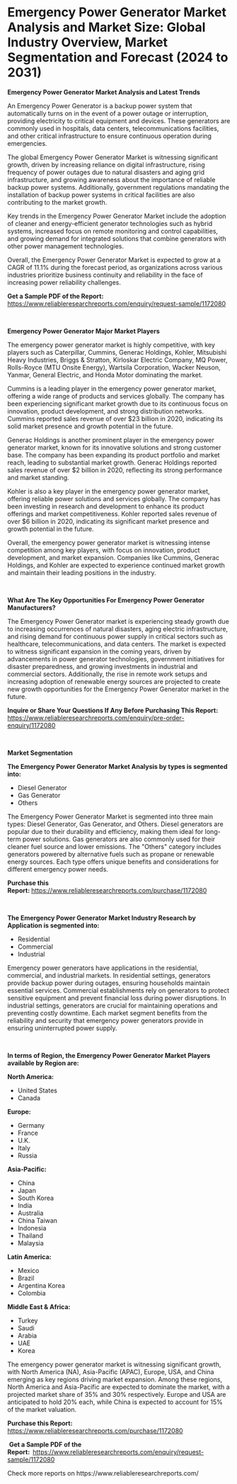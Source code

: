 <p><h1>Emergency Power Generator Market Analysis and Market Size: Global Industry Overview, Market Segmentation and Forecast (2024 to 2031)</h1></p><p><strong>Emergency Power Generator Market Analysis and Latest Trends</strong></p>
<p><p>An Emergency Power Generator is a backup power system that automatically turns on in the event of a power outage or interruption, providing electricity to critical equipment and devices. These generators are commonly used in hospitals, data centers, telecommunications facilities, and other critical infrastructure to ensure continuous operation during emergencies.</p><p>The global Emergency Power Generator Market is witnessing significant growth, driven by increasing reliance on digital infrastructure, rising frequency of power outages due to natural disasters and aging grid infrastructure, and growing awareness about the importance of reliable backup power systems. Additionally, government regulations mandating the installation of backup power systems in critical facilities are also contributing to the market growth.</p><p>Key trends in the Emergency Power Generator Market include the adoption of cleaner and energy-efficient generator technologies such as hybrid systems, increased focus on remote monitoring and control capabilities, and growing demand for integrated solutions that combine generators with other power management technologies.</p><p>Overall, the Emergency Power Generator Market is expected to grow at a CAGR of 11.1% during the forecast period, as organizations across various industries prioritize business continuity and reliability in the face of increasing power reliability challenges.</p></p>
<p><strong>Get a Sample PDF of the Report:&nbsp;</strong> <a href="https://www.reliableresearchreports.com/enquiry/request-sample/1172080">https://www.reliableresearchreports.com/enquiry/request-sample/1172080</a></p>
<p>&nbsp;</p>
<p><strong>Emergency Power Generator Major Market Players</strong></p>
<p><p>The emergency power generator market is highly competitive, with key players such as Caterpillar, Cummins, Generac Holdings, Kohler, Mitsubishi Heavy Industries, Briggs & Stratton, Kirloskar Electric Company, MQ Power, Rolls-Royce (MTU Onsite Energy), Wartsila Corporation, Wacker Neuson, Yanmar, General Electric, and Honda Motor dominating the market.</p><p>Cummins is a leading player in the emergency power generator market, offering a wide range of products and services globally. The company has been experiencing significant market growth due to its continuous focus on innovation, product development, and strong distribution networks. Cummins reported sales revenue of over $23 billion in 2020, indicating its solid market presence and growth potential in the future.</p><p>Generac Holdings is another prominent player in the emergency power generator market, known for its innovative solutions and strong customer base. The company has been expanding its product portfolio and market reach, leading to substantial market growth. Generac Holdings reported sales revenue of over $2 billion in 2020, reflecting its strong performance and market standing.</p><p>Kohler is also a key player in the emergency power generator market, offering reliable power solutions and services globally. The company has been investing in research and development to enhance its product offerings and market competitiveness. Kohler reported sales revenue of over $6 billion in 2020, indicating its significant market presence and growth potential in the future.</p><p>Overall, the emergency power generator market is witnessing intense competition among key players, with focus on innovation, product development, and market expansion. Companies like Cummins, Generac Holdings, and Kohler are expected to experience continued market growth and maintain their leading positions in the industry.</p></p>
<p>&nbsp;</p>
<p><strong>What Are The Key Opportunities For Emergency Power Generator Manufacturers?</strong></p>
<p><p>The Emergency Power Generator market is experiencing steady growth due to increasing occurrences of natural disasters, aging electric infrastructure, and rising demand for continuous power supply in critical sectors such as healthcare, telecommunications, and data centers. The market is expected to witness significant expansion in the coming years, driven by advancements in power generator technologies, government initiatives for disaster preparedness, and growing investments in industrial and commercial sectors. Additionally, the rise in remote work setups and increasing adoption of renewable energy sources are projected to create new growth opportunities for the Emergency Power Generator market in the future.</p></p>
<p><strong>Inquire or Share Your Questions If Any Before Purchasing This Report:</strong> <a href="https://www.reliableresearchreports.com/enquiry/pre-order-enquiry/1172080">https://www.reliableresearchreports.com/enquiry/pre-order-enquiry/1172080</a></p>
<p>&nbsp;</p>
<p><strong>Market Segmentation</strong></p>
<p><strong>The Emergency Power Generator Market Analysis by types is segmented into:</strong></p>
<p><ul><li>Diesel Generator</li><li>Gas Generator</li><li>Others</li></ul></p>
<p><p>The Emergency Power Generator Market is segmented into three main types: Diesel Generator, Gas Generator, and Others. Diesel generators are popular due to their durability and efficiency, making them ideal for long-term power solutions. Gas generators are also commonly used for their cleaner fuel source and lower emissions. The "Others" category includes generators powered by alternative fuels such as propane or renewable energy sources. Each type offers unique benefits and considerations for different emergency power needs.</p></p>
<p><strong>Purchase this Report:&nbsp;</strong><a href="https://www.reliableresearchreports.com/purchase/1172080">https://www.reliableresearchreports.com/purchase/1172080</a></p>
<p>&nbsp;</p>
<p><strong>The Emergency Power Generator Market Industry Research by Application is segmented into:</strong></p>
<p><ul><li>Residential</li><li>Commercial</li><li>Industrial</li></ul></p>
<p><p>Emergency power generators have applications in the residential, commercial, and industrial markets. In residential settings, generators provide backup power during outages, ensuring households maintain essential services. Commercial establishments rely on generators to protect sensitive equipment and prevent financial loss during power disruptions. In industrial settings, generators are crucial for maintaining operations and preventing costly downtime. Each market segment benefits from the reliability and security that emergency power generators provide in ensuring uninterrupted power supply.</p></p>
<p>&nbsp;</p>
<p><strong>In terms of Region, the Emergency Power Generator Market Players available by Region are:</strong></p>
<p>
    <p> <strong> North America: </strong>
        <ul>
            <li>United States</li>
            <li>Canada</li>
        </ul>
        </p> 
    <p> <strong> Europe: </strong>
        <ul>
            <li>Germany</li>
            <li>France</li>
            <li>U.K.</li>
            <li>Italy</li>
            <li>Russia</li>
        </ul>
        </p> 
    <p> <strong> Asia-Pacific: </strong>
        <ul>
            <li>China</li>
            <li>Japan</li>
            <li>South Korea</li>
            <li>India</li>
            <li>Australia</li>
            <li>China Taiwan</li>
            <li>Indonesia</li>
            <li>Thailand</li>
            <li>Malaysia</li>
        </ul>
        </p> 
    <p> <strong> Latin America: </strong>
        <ul>
            <li>Mexico</li>
            <li>Brazil</li>
            <li>Argentina Korea</li>
            <li>Colombia</li>
        </ul>
        </p> 
    <p> <strong> Middle East & Africa: </strong>
        <ul>
            <li>Turkey</li>
            <li>Saudi</li>
            <li>Arabia</li>
            <li>UAE</li>
            <li>Korea</li>
        </ul>
    </p>
    </p>
<p><p>The emergency power generator market is witnessing significant growth, with North America (NA), Asia-Pacific (APAC), Europe, USA, and China emerging as key regions driving market expansion. Among these regions, North America and Asia-Pacific are expected to dominate the market, with a projected market share of 35% and 30% respectively. Europe and USA are anticipated to hold 20% each, while China is expected to account for 15% of the market valuation.</p></p>
<p><strong>Purchase this Report: </strong><a href="https://www.reliableresearchreports.com/purchase/1172080">https://www.reliableresearchreports.com/purchase/1172080</a></p>
<p>&nbsp;<strong>Get a Sample PDF of the Report:&nbsp;&nbsp;</strong><a href="https://www.reliableresearchreports.com/enquiry/request-sample/1172080">https://www.reliableresearchreports.com/enquiry/request-sample/1172080</a></p>
<p><strong></strong></p>
<p>Check more reports on https://www.reliableresearchreports.com/</p>